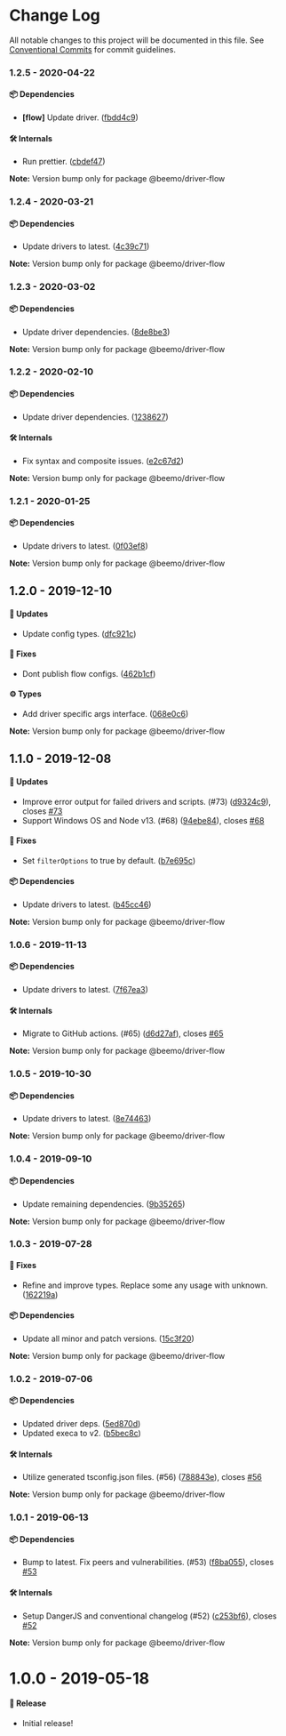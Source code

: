# Change Log

All notable changes to this project will be documented in this file.
See [Conventional Commits](https://conventionalcommits.org) for commit guidelines.

### 1.2.5 - 2020-04-22

#### 📦 Dependencies

- **[flow]** Update driver. ([fbdd4c9](https://github.com/beemojs/beemo/commit/fbdd4c9))

#### 🛠 Internals

- Run prettier. ([cbdef47](https://github.com/beemojs/beemo/commit/cbdef47))

**Note:** Version bump only for package @beemo/driver-flow





### 1.2.4 - 2020-03-21

#### 📦 Dependencies

- Update drivers to latest. ([4c39c71](https://github.com/beemojs/beemo/commit/4c39c71))

**Note:** Version bump only for package @beemo/driver-flow





### 1.2.3 - 2020-03-02

#### 📦 Dependencies

- Update driver dependencies. ([8de8be3](https://github.com/beemojs/beemo/commit/8de8be3))

**Note:** Version bump only for package @beemo/driver-flow





### 1.2.2 - 2020-02-10

#### 📦 Dependencies

- Update driver dependencies. ([1238627](https://github.com/beemojs/beemo/commit/1238627))

#### 🛠 Internals

- Fix syntax and composite issues. ([e2c67d2](https://github.com/beemojs/beemo/commit/e2c67d2))

**Note:** Version bump only for package @beemo/driver-flow





### 1.2.1 - 2020-01-25

#### 📦 Dependencies

- Update drivers to latest. ([0f03ef8](https://github.com/beemojs/beemo/commit/0f03ef8))

**Note:** Version bump only for package @beemo/driver-flow





## 1.2.0 - 2019-12-10

#### 🚀 Updates

- Update config types. ([dfc921c](https://github.com/beemojs/beemo/commit/dfc921c))

#### 🐞 Fixes

- Dont publish flow configs. ([462b1cf](https://github.com/beemojs/beemo/commit/462b1cf))

#### ⚙️ Types

- Add driver specific args interface. ([068e0c6](https://github.com/beemojs/beemo/commit/068e0c6))

**Note:** Version bump only for package @beemo/driver-flow





## 1.1.0 - 2019-12-08

#### 🚀 Updates

- Improve error output for failed drivers and scripts. (#73) ([d9324c9](https://github.com/beemojs/beemo/commit/d9324c9)), closes [#73](https://github.com/beemojs/beemo/issues/73)
- Support Windows OS and Node v13. (#68) ([94ebe84](https://github.com/beemojs/beemo/commit/94ebe84)), closes [#68](https://github.com/beemojs/beemo/issues/68)

#### 🐞 Fixes

- Set `filterOptions` to true by default. ([b7e695c](https://github.com/beemojs/beemo/commit/b7e695c))

#### 📦 Dependencies

- Update drivers to latest. ([b45cc46](https://github.com/beemojs/beemo/commit/b45cc46))

**Note:** Version bump only for package @beemo/driver-flow





### 1.0.6 - 2019-11-13

#### 📦 Dependencies

- Update drivers to latest. ([7f67ea3](https://github.com/commit/7f67ea3))

#### 🛠 Internals

- Migrate to GitHub actions. (#65) ([d6d27af](https://github.com/commit/d6d27af)), closes [#65](https://github.com/issues/65)

**Note:** Version bump only for package @beemo/driver-flow





### 1.0.5 - 2019-10-30

#### 📦 Dependencies

- Update drivers to latest. ([8e74463](https://github.com/beemojs/beemo/tree/master/packages/driver-flow/commit/8e74463))

**Note:** Version bump only for package @beemo/driver-flow





### 1.0.4 - 2019-09-10

#### 📦 Dependencies

- Update remaining dependencies. ([9b35265](https://github.com/beemojs/beemo/tree/master/packages/driver-flow/commit/9b35265))

**Note:** Version bump only for package @beemo/driver-flow





### 1.0.3 - 2019-07-28

#### 🐞 Fixes

- Refine and improve types. Replace some any usage with unknown. ([162219a](https://github.com/beemojs/beemo/tree/master/packages/driver-flow/commit/162219a))

#### 📦 Dependencies

- Update all minor and patch versions. ([15c3f20](https://github.com/beemojs/beemo/tree/master/packages/driver-flow/commit/15c3f20))

**Note:** Version bump only for package @beemo/driver-flow





### 1.0.2 - 2019-07-06

#### 📦 Dependencies

- Updated driver deps. ([5ed870d](https://github.com/beemojs/beemo/tree/master/packages/driver-flow/commit/5ed870d))
- Updated execa to v2. ([b5bec8c](https://github.com/beemojs/beemo/tree/master/packages/driver-flow/commit/b5bec8c))

#### 🛠 Internals

- Utilize generated tsconfig.json files. (#56) ([788843e](https://github.com/beemojs/beemo/tree/master/packages/driver-flow/commit/788843e)), closes [#56](https://github.com/beemojs/beemo/tree/master/packages/driver-flow/issues/56)

**Note:** Version bump only for package @beemo/driver-flow





### 1.0.1 - 2019-06-13

#### 📦 Dependencies

- Bump to latest. Fix peers and vulnerabilities. (#53) ([f8ba055](https://github.com/beemojs/beemo/tree/master/packages/driver-flow/commit/f8ba055)), closes [#53](https://github.com/beemojs/beemo/tree/master/packages/driver-flow/issues/53)

#### 🛠 Internals

- Setup DangerJS and conventional changelog (#52) ([c253bf6](https://github.com/beemojs/beemo/tree/master/packages/driver-flow/commit/c253bf6)), closes [#52](https://github.com/beemojs/beemo/tree/master/packages/driver-flow/issues/52)

**Note:** Version bump only for package @beemo/driver-flow





# 1.0.0 - 2019-05-18

#### 🎉 Release

- Initial release!
